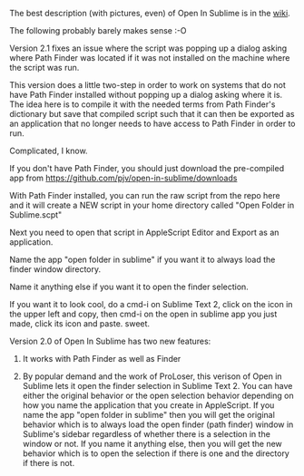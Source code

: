 The best description (with pictures, even) of Open In Sublime is in the [wiki](https://github.com/pjv/open-in-sublime/wiki).

The following probably barely makes sense :-O

Version 2.1 fixes an issue where the script was popping up a dialog asking where Path Finder was located if it was not installed on the machine where the script was run. 

This version does a little two-step in order to work on systems that do not have Path Finder installed
without popping up a dialog asking where it is. The idea here is to compile it with the needed terms
from Path Finder's dictionary but save that compiled script such that it can then be exported as an
application that no longer needs to have access to Path Finder in order to run.

Complicated, I know.

If you don't have Path Finder, you should just download the pre-compiled app from https://github.com/pjv/open-in-sublime/downloads

With Path Finder installed, you can run the raw script from the repo here and it will create a NEW script in your home directory called "Open Folder in Sublime.scpt"

Next you need to open that script in AppleScript Editor and Export as an application.

Name the app "open folder in sublime" if you want it to always load the finder window directory.

Name it anything else if you want it to open the finder selection.

If you want it to look cool, do a cmd-i on Sublime Text 2, click on the icon in the upper left and copy, then cmd-i on the open in sublime app you just made, click its icon and paste. sweet.

Version 2.0 of Open In Sublime has two new features:

1. It works with Path Finder as well as Finder

2. By popular demand and the work of ProLoser, this verison of Open in Sublime lets it open the finder selection in Sublime Text 2. You can have either the original behavior or the open selection behavior depending on how you name the application that you create in AppleScript. If you name the app "open folder in sublime" then you will get the original behavior which is to always load the open finder (path finder) window in Sublime's sidebar regardless of whether there is a selection in the window or not. If you name it anything else, then you will get the new behavior which is to open the selection if there is one and the directory if there is not.